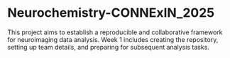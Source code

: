 # Neurochemistry-CONNExIN_2025
This project aims to establish a reproducible and collaborative framework for neuroimaging data analysis. Week 1 includes creating the repository, setting up team details, and preparing for subsequent analysis tasks.
